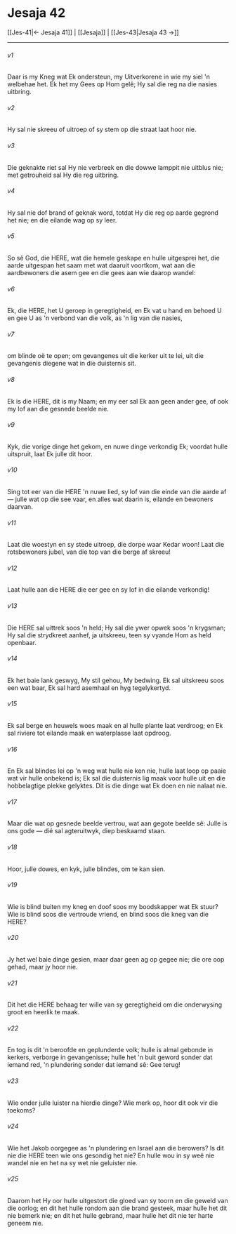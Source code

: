 # Jesaja 42

[[Jes-41|← Jesaja 41]] | [[Jesaja]] | [[Jes-43|Jesaja 43 →]]
***

###### v1
Daar is my Kneg wat Ek ondersteun, my Uitverkorene in wie my siel 'n welbehae het. Ek het my Gees op Hom gelê; Hy sal die reg na die nasies uitbring. 
###### v2
Hy sal nie skreeu of uitroep of sy stem op die straat laat hoor nie. 
###### v3
Die geknakte riet sal Hy nie verbreek en die dowwe lamppit nie uitblus nie; met getrouheid sal Hy die reg uitbring. 
###### v4
Hy sal nie dof brand of geknak word, totdat Hy die reg op aarde gegrond het nie; en die eilande wag op sy leer. 
###### v5
So sê God, die HERE, wat die hemele geskape en hulle uitgesprei het, die aarde uitgespan het saam met wat daaruit voortkom, wat aan die aardbewoners die asem gee en die gees aan wie daarop wandel: 
###### v6
Ek, die HERE, het U geroep in geregtigheid, en Ek vat u hand en behoed U en gee U as 'n verbond van die volk, as 'n lig van die nasies, 
###### v7
om blinde oë te open; om gevangenes uit die kerker uit te lei, uit die gevangenis diegene wat in die duisternis sit. 
###### v8
Ek is die HERE, dit is my Naam; en my eer sal Ek aan geen ander gee, of ook my lof aan die gesnede beelde nie. 
###### v9
Kyk, die vorige dinge het gekom, en nuwe dinge verkondig Ek; voordat hulle uitspruit, laat Ek julle dit hoor. 
###### v10
Sing tot eer van die HERE 'n nuwe lied, sy lof van die einde van die aarde af — julle wat op die see vaar, en alles wat daarin is, eilande en bewoners daarvan. 
###### v11
Laat die woestyn en sy stede uitroep, die dorpe waar Kedar woon! Laat die rotsbewoners jubel, van die top van die berge af skreeu! 
###### v12
Laat hulle aan die HERE die eer gee en sy lof in die eilande verkondig! 
###### v13
Die HERE sal uittrek soos 'n held; Hy sal die ywer opwek soos 'n krygsman; Hy sal die strydkreet aanhef, ja uitskreeu, teen sy vyande Hom as held openbaar. 
###### v14
Ek het baie lank geswyg, My stil gehou, My bedwing. Ek sal uitskreeu soos een wat baar, Ek sal hard asemhaal en hyg tegelykertyd. 
###### v15
Ek sal berge en heuwels woes maak en al hulle plante laat verdroog; en Ek sal riviere tot eilande maak en waterplasse laat opdroog. 
###### v16
En Ek sal blindes lei op 'n weg wat hulle nie ken nie, hulle laat loop op paaie wat vir hulle onbekend is; Ek sal die duisternis lig maak voor hulle uit en die hobbelagtige plekke gelyktes. Dit is die dinge wat Ek doen en nie nalaat nie. 
###### v17
Maar die wat op gesnede beelde vertrou, wat aan gegote beelde sê: Julle is ons gode — dié sal agteruitwyk, diep beskaamd staan. 
###### v18
Hoor, julle dowes, en kyk, julle blindes, om te kan sien. 
###### v19
Wie is blind buiten my kneg en doof soos my boodskapper wat Ek stuur? Wie is blind soos die vertroude vriend, en blind soos die kneg van die HERE? 
###### v20
Jy het wel baie dinge gesien, maar daar geen ag op gegee nie; die ore oop gehad, maar jy hoor nie. 
###### v21
Dit het die HERE behaag ter wille van sy geregtigheid om die onderwysing groot en heerlik te maak. 
###### v22
En tog is dit 'n beroofde en geplunderde volk; hulle is almal gebonde in kerkers, verborge in gevangenisse; hulle het 'n buit geword sonder dat iemand red, 'n plundering sonder dat iemand sê: Gee terug! 
###### v23
Wie onder julle luister na hierdie dinge? Wie merk op, hoor dit ook vir die toekoms? 
###### v24
Wie het Jakob oorgegee as 'n plundering en Israel aan die berowers? Is dit nie die HERE teen wie ons gesondig het nie? En hulle wou in sy weë nie wandel nie en het na sy wet nie geluister nie. 
###### v25
Daarom het Hy oor hulle uitgestort die gloed van sy toorn en die geweld van die oorlog; en dit het hulle rondom aan die brand gesteek, maar hulle het dit nie bemerk nie; en dit het hulle gebrand, maar hulle het dit nie ter harte geneem nie. 
